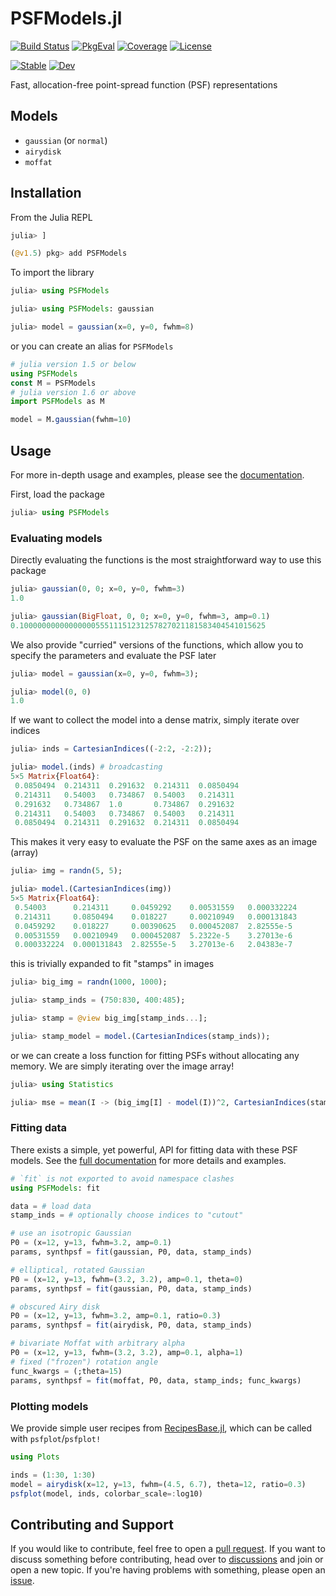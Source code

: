 # PSFModels.jl

[![Build Status](https://github.com/juliaastro/PSFModels.jl/workflows/CI/badge.svg?branch=main)](https://github.com/juliaastro/PSFModels.jl/actions)
[![PkgEval](https://juliaci.github.io/NanosoldierReports/pkgeval_badges/P/PSFModels.svg)](https://juliaci.github.io/NanosoldierReports/pkgeval_badges/report.html)
[![Coverage](https://codecov.io/gh/juliaastro/PSFModels.jl/branch/main/graph/badge.svg?branch=main)](https://codecov.io/gh/juliaastro/PSFModels.jl)
[![License](https://img.shields.io/badge/License-MIT-yellow.svg)](https://opensource.org/licenses/MIT)

[![Stable](https://img.shields.io/badge/docs-stable-blue.svg)](https://juliaastro.github.io/PSFModels.jl/stable)
[![Dev](https://img.shields.io/badge/docs-dev-blue.svg)](https://juliaastro.github.io/PSFModels.jl/dev)

Fast, allocation-free point-spread function (PSF) representations

## Models

* `gaussian` (or `normal`)
* `airydisk`
* `moffat`

## Installation

From the Julia REPL

```julia
julia> ]

(@v1.5) pkg> add PSFModels
```

To import the library

```julia
julia> using PSFModels
```

```julia
julia> using PSFModels: gaussian

julia> model = gaussian(x=0, y=0, fwhm=8)
```

or you can create an alias for `PSFModels`

```julia
# julia version 1.5 or below
using PSFModels
const M = PSFModels
# julia version 1.6 or above
import PSFModels as M

model = M.gaussian(fwhm=10)
```

## Usage

For more in-depth usage and examples, please see the [documentation](https://juliaastro.github.io/PSFModels.jl/dev/).

First, load the package

```julia
julia> using PSFModels
```

### Evaluating models

Directly evaluating the functions is the most straightforward way to use this package

```julia
julia> gaussian(0, 0; x=0, y=0, fwhm=3)
1.0

julia> gaussian(BigFloat, 0, 0; x=0, y=0, fwhm=3, amp=0.1)
0.1000000000000000055511151231257827021181583404541015625
```

We also provide "curried" versions of the functions, which allow you to specify the parameters and evaluate the PSF later

```julia
julia> model = gaussian(x=0, y=0, fwhm=3);

julia> model(0, 0)
1.0
```

If we want to collect the model into a dense matrix, simply iterate over indices

```julia
julia> inds = CartesianIndices((-2:2, -2:2));

julia> model.(inds) # broadcasting
5×5 Matrix{Float64}:
 0.0850494  0.214311  0.291632  0.214311  0.0850494
 0.214311   0.54003   0.734867  0.54003   0.214311
 0.291632   0.734867  1.0       0.734867  0.291632
 0.214311   0.54003   0.734867  0.54003   0.214311
 0.0850494  0.214311  0.291632  0.214311  0.0850494
```

This makes it very easy to evaluate the PSF on the same axes as an image (array)

```julia
julia> img = randn(5, 5);

julia> model.(CartesianIndices(img))
5×5 Matrix{Float64}:
 0.54003      0.214311     0.0459292    0.00531559   0.000332224
 0.214311     0.0850494    0.018227     0.00210949   0.000131843
 0.0459292    0.018227     0.00390625   0.000452087  2.82555e-5
 0.00531559   0.00210949   0.000452087  5.2322e-5    3.27013e-6
 0.000332224  0.000131843  2.82555e-5   3.27013e-6   2.04383e-7
```

this is trivially expanded to fit "stamps" in images

```julia
julia> big_img = randn(1000, 1000);

julia> stamp_inds = (750:830, 400:485);

julia> stamp = @view big_img[stamp_inds...];

julia> stamp_model = model.(CartesianIndices(stamp_inds));
```

or we can create a loss function for fitting PSFs without allocating any memory. We are simply iterating over the image array!

```julia
julia> using Statistics

julia> mse = mean(I -> (big_img[I] - model(I))^2, CartesianIndices(stamp_inds));
```

### Fitting data

There exists a simple, yet powerful, API for fitting data with these PSF models. See the [full documentation](https://juliaastro.github.io/PSFModels.jl/dev) for more details and examples.

```julia
# `fit` is not exported to avoid namespace clashes
using PSFModels: fit

data = # load data
stamp_inds = # optionally choose indices to "cutout"

# use an isotropic Gaussian
P0 = (x=12, y=13, fwhm=3.2, amp=0.1)
params, synthpsf = fit(gaussian, P0, data, stamp_inds)

# elliptical, rotated Gaussian
P0 = (x=12, y=13, fwhm=(3.2, 3.2), amp=0.1, theta=0)
params, synthpsf = fit(gaussian, P0, data, stamp_inds)

# obscured Airy disk
P0 = (x=12, y=13, fwhm=3.2, amp=0.1, ratio=0.3)
params, synthpsf = fit(airydisk, P0, data, stamp_inds)

# bivariate Moffat with arbitrary alpha
P0 = (x=12, y=13, fwhm=(3.2, 3.2), amp=0.1, alpha=1)
# fixed ("frozen") rotation angle
func_kwargs = (;theta=15)
params, synthpsf = fit(moffat, P0, data, stamp_inds; func_kwargs)
```

### Plotting models

We provide simple user recipes from [RecipesBase.jl](https://github.com/JuliaPlots/RecipesBase.jl), which can be called with `psfplot`/`psfplot!`

```julia
using Plots

inds = (1:30, 1:30)
model = airydisk(x=12, y=13, fwhm=(4.5, 6.7), theta=12, ratio=0.3)
psfplot(model, inds, colorbar_scale=:log10)
```

## Contributing and Support

If you would like to contribute, feel free to open a [pull request](https://github.com/JuliaAstro/PSFModels.jl/pulls). If you want to discuss something before contributing, head over to [discussions](https://github.com/JuliaAstro/PSFModels.jl/discussions) and join or open a new topic. If you're having problems with something, please open an [issue](https://github.com/JuliaAstro/PSFModels.jl/issues).
